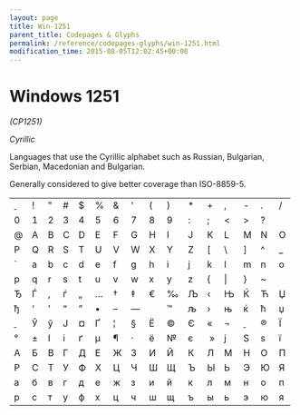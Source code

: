 ```yaml
---
layout: page
title: Win-1251
parent_title: Codepages & Glyphs
permalink: /reference/codepages-glyphs/win-1251.html
modification_time: 2015-08-05T12:02:45+00:00
---
```


# Windows 1251

*(CP1251)*

*Cyrillic*

Languages that use the <span class="mw-redirect">Cyrillic</span> alphabet such as Russian, Bulgarian, Serbian, Macedonian and Bulgarian.

Generally considered to give better coverage than ISO-8859-5.

<table class="table"> <tbody>
<tr>
<td style="text-decoration: underline"> </td>
<td>!</td>
<td>"</td>
<td>#</td>
<td>$</td>
<td>%</td>
<td>&amp;

</td>
<td>'</td>
<td>(</td>
<td>)</td>
<td>*</td>
<td>+</td>
<td>,</td>
<td>-</td>
<td>.</td>
<td>/</td>
</tr>
<tr>
<td>0</td>
<td>1</td>
<td>2</td>
<td>3</td>
<td>4</td>
<td>5</td>
<td>6</td>
<td>7</td>
<td>8</td>
<td>9</td>
<td>:</td>
<td>;</td>
<td>&lt;</td>
<td&ge;</td>
<td>&gt;</td>
<td>?</td>
</tr>
<tr>
<td>@</td>
<td>A</td>
<td>B</td>
<td>C</td>
<td>D</td>
<td>E</td>
<td>F</td>
<td>G</td>
<td>H</td>
<td>I</td>
<td>J</td>
<td>K</td>
<td>L</td>
<td>M</td>
<td>N</td>
<td>O</td>
</tr>
<tr>
<td>P</td>
<td>Q</td>
<td>R</td>
<td>S</td>
<td>T</td>
<td>U</td>
<td>V</td>
<td>W</td>
<td>X</td>
<td>Y</td>
<td>Z</td>
<td>[</td>
<td>\</td>
<td>]</td>
<td>^</td>
<td>_</td>
</tr>
<tr>
<td>`</td>
<td>a</td>
<td>b</td>
<td>c</td>
<td>d</td>
<td>e</td>
<td>f</td>
<td>g</td>
<td>h</td>
<td>i</td>
<td>j</td>
<td>k</td>
<td>l</td>
<td>m</td>
<td>n</td>
<td>o</td>
</tr>
<tr>
<td>p</td>
<td>q</td>
<td>r</td>
<td>s</td>
<td>t</td>
<td>u</td>
<td>v</td>
<td>w</td>
<td>x</td>
<td>y</td>
<td>z</td>
<td>{</td>
<td>|</td>
<td>}</td>
<td>~</td>
<td> </td>
</tr>
<tr>
<td>Ђ</td>
<td>Ѓ</td>
<td>‚</td>
<td>ѓ</td>
<td>„</td>
<td>…</td>
<td>†</td>
<td>‡</td>
<td>€</td>
<td>‰</td>
<td>Љ</td>
<td>‹</td>
<td class="pmhBottomCenter">Њ</td>
<td>Ќ</td>
<td>Ћ</td>
<td>Џ</td>
</tr>
<tr>
<td>ђ</td>
<td>‘</td>
<td>’</td>
<td>“</td>
<td>”</td>
<td>•</td>
<td>–</td>
<td>—</td>
<td> </td>
<td>™</td>
<td>љ</td>
<td>›</td>
<td>њ</td>
<td>ќ</td>
<td>ћ</td>
<td>џ</td>
</tr>
<tr>
<td style="text-decoration: underline"> </td>
<td>Ў</td>
<td>ў</td>
<td>Ј</td>
<td>¤</td>
<td>Ґ</td>
<td>¦</td>
<td>§</td>
<td>Ё</td>
<td>©</td>
<td>Є</td>
<td>«</td>
<td>¬</td>
<td style="text-decoration: underline"> </td>
<td>®</td>
<td>Ї</td>
</tr>
<tr>
<td>°</td>
<td>±</td>
<td>І</td>
<td>і</td>
<td>ґ</td>
<td>µ</td>
<td>¶</td>
<td>·</td>
<td>ё</td>
<td>№</td>
<td>є</td>
<td> »</td>
<td>ј</td>
<td>Ѕ</td>
<td>ѕ</td>
<td>ї</td>
</tr>
<tr>
<td>А</td>
<td>Б</td>
<td>В</td>
<td>Г</td>
<td>Д</td>
<td>Е</td>
<td>Ж</td>
<td>З</td>
<td>И</td>
<td>Й</td>
<td>К</td>
<td>Л</td>
<td>М</td>
<td>Н</td>
<td>О</td>
<td>П</td>
</tr>
<tr>
<td>Р</td>
<td>С</td>
<td>Т</td>
<td>У</td>
<td>Ф</td>
<td>Х</td>
<td>Ц</td>
<td>Ч</td>
<td>Ш</td>
<td>Щ</td>
<td>Ъ</td>
<td>Ы</td>
<td>Ь</td>
<td>Э</td>
<td>Ю</td>
<td>Я</td>
</tr>
<tr>
<td>а</td>
<td>б</td>
<td>в</td>
<td>г</td>
<td>д</td>
<td>е</td>
<td>ж</td>
<td>з</td>
<td>и</td>
<td>й</td>
<td>к</td>
<td>л</td>
<td>м</td>
<td>н</td>
<td>о</td>
<td>п</td>
</tr>
<tr>
<td>р</td>
<td>с</td>
<td>т</td>
<td>у</td>
<td>ф</td>
<td>х</td>
<td>ц</td>
<td>ч</td>
<td>ш</td>
<td>щ</td>
<td>ъ</td>
<td>ы</td>
<td>ь</td>
<td>э</td>
<td>ю</td>
<td>я</td>
</tr>
</tbody> </table>

